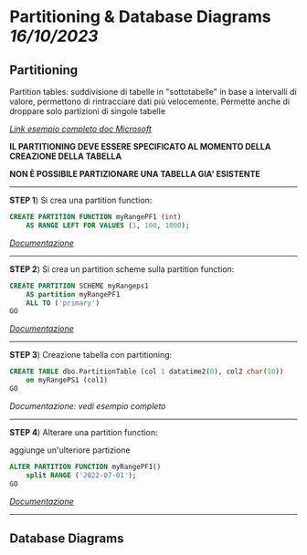 # Partitioning & Database Diagrams *16/10/2023*
## Partitioning

Partition tables: suddivisione di tabelle in "sottotabelle" in base a intervalli di valore, permettono di rintracciare dati più velocemente. Permette anche di droppare solo partizioni di singole tabelle

*[Link esempio completo doc Microsoft](https://learn.microsoft.com/en-us/sql/relational-databases/partitions/create-partitioned-tables-and-indexes?view=sql-server-ver16)*


**IL PARTITIONING DEVE ESSERE SPECIFICATO AL MOMENTO DELLA CREAZIONE DELLA TABELLA**

**NON È POSSIBILE PARTIZIONARE UNA TABELLA GIA' ESISTENTE**

---
**STEP 1**)
Si crea una partition function:

```SQL
CREATE PARTITION FUNCTION myRangePF1 (int)  
    AS RANGE LEFT FOR VALUES (1, 100, 1000);
```
*[Documentazione](https://learn.microsoft.com/en-us/sql/t-sql/statements/create-partition-function-transact-sql?view=sql-server-ver16)*

---
**STEP 2**)
Si crea un partition scheme sulla partition function:
``` SQL
CREATE PARTITION SCHEME myRangeps1
    AS partition myRangePF1
    ALL TO ('primary')
GO

```
*[Documentazione](https://learn.microsoft.com/en-us/sql/t-sql/statements/create-partition-scheme-transact-sql?view=sql-server-ver16)*

---
**STEP 3**)
Creazione tabella con partitioning:
``` SQL
CREATE TABLE dbo.PartitionTable (col 1 datatime2(0), col2 char(10))
    on myRangePS1 (col1)
GO
```
*Documentazione: vedi esempio completo*

---
**STEP 4**)
Alterare una partition function:

aggiunge un'ulteriore partizione
```SQL
ALTER PARTITION FUNCTION myRangePF1()
    split RANGE ('2022-07-01');
GO
```
*[Documentazione](https://learn.microsoft.com/en-us/sql/t-sql/statements/alter-partition-function-transact-sql?view=sql-server-ver16)*

---



## Database Diagrams

